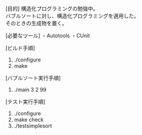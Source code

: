[目的]
構造化プログラミングの勉強中。  
バブルソートに対し、構造化プログラミングを適用した。  
そのときの生成物を置く。  

[必要なツール]
 ・Autotools
 ・CUnit

[ビルド手順]
1. ./configure
2. make

[バブルソート実行手順]
1. ./main 3 2 99

[テスト実行手順]
1. ./configure
2. make check
3. ./testsimplesort
